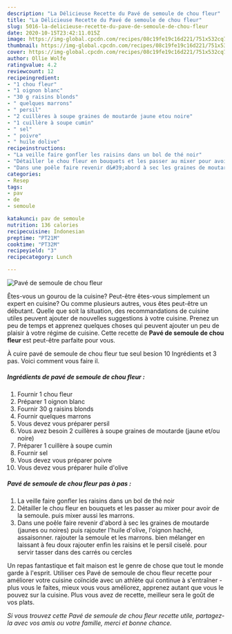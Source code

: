 ```yaml
---
description: "La Délicieuse Recette du Pavé de semoule de chou fleur"
title: "La Délicieuse Recette du Pavé de semoule de chou fleur"
slug: 5016-la-delicieuse-recette-du-pave-de-semoule-de-chou-fleur
date: 2020-10-15T23:42:11.015Z
image: https://img-global.cpcdn.com/recipes/08c19fe19c16d221/751x532cq70/pave-de-semoule-de-chou-fleur-photo-principale-de-la-recette.jpg
thumbnail: https://img-global.cpcdn.com/recipes/08c19fe19c16d221/751x532cq70/pave-de-semoule-de-chou-fleur-photo-principale-de-la-recette.jpg
cover: https://img-global.cpcdn.com/recipes/08c19fe19c16d221/751x532cq70/pave-de-semoule-de-chou-fleur-photo-principale-de-la-recette.jpg
author: Ollie Wolfe
ratingvalue: 4.2
reviewcount: 12
recipeingredient:
- "1 chou fleur"
- "1 oignon blanc"
- "30 g raisins blonds"
- " quelques marrons"
- " persil"
- "2 cuillères à soupe graines de moutarde jaune etou noire"
- "1 cuillère à soupe cumin"
- " sel"
- " poivre"
- " huile dolive"
recipeinstructions:
- "La veille faire gonfler les raisins dans un bol de thé noir"
- "Détailler le chou fleur en bouquets et les passer au mixer pour avoir de la semoule. puis mixer aussi les marrons."
- "Dans une poêle faire revenir d&#39;abord à sec les graines de moutarde (jaunes ou noires) puis rajouter l&#39;huile d&#39;olive, l&#39;oignon haché, assaisonner. rajouter la semoule et les marrons. bien mélanger en laissant à feu doux rajouter enfin les raisins et le persil ciselé. pour servir tasser dans des carrés ou cercles"
categories:
- Resep
tags:
- pav
- de
- semoule

katakunci: pav de semoule 
nutrition: 136 calories
recipecuisine: Indonesian
preptime: "PT21M"
cooktime: "PT32M"
recipeyield: "3"
recipecategory: Lunch

---
```



![Pavé de semoule de chou fleur](https://img-global.cpcdn.com/recipes/08c19fe19c16d221/751x532cq70/pave-de-semoule-de-chou-fleur-photo-principale-de-la-recette.jpg)

Êtes-vous un gourou de la cuisine? Peut-être êtes-vous simplement un expert en cuisine? Ou comme plusieurs autres, vous êtes peut-être un débutant. Quelle que soit la situation, des recommandations de cuisine utiles peuvent ajouter de nouvelles suggestions à votre cuisine. Prenez un peu de temps et apprenez quelques choses qui peuvent ajouter un peu de plaisir à votre régime de cuisine. Cette recette de <strong> Pavé de semoule de chou fleur </strong> est peut-être parfaite pour vous.

<!--inarticleads1-->

À cuire pavé de semoule de chou fleur tue seul besion 10 Ingrédients et 3 pas. Voici comment vous faire il.

##### Ingrédients de pavé de semoule de chou fleur :

1. Fournir 1 chou fleur
1. Préparer 1 oignon blanc
1. Fournir 30 g raisins blonds
1. Fournir  quelques marrons
1. Vous devez vous préparer  persil
1. Vous avez besoin 2 cuillères à soupe graines de moutarde (jaune et/ou noire)
1. Préparer 1 cuillère à soupe cumin
1. Fournir  sel
1. Vous devez vous préparer  poivre
1. Vous devez vous préparer  huile d&#39;olive




<!--inarticleads2-->

##### Pavé de semoule de chou fleur pas à pas :

1. La veille faire gonfler les raisins dans un bol de thé noir
1. Détailler le chou fleur en bouquets et les passer au mixer pour avoir de la semoule. puis mixer aussi les marrons.
1. Dans une poêle faire revenir d&#39;abord à sec les graines de moutarde (jaunes ou noires) puis rajouter l&#39;huile d&#39;olive, l&#39;oignon haché, assaisonner. rajouter la semoule et les marrons. bien mélanger en laissant à feu doux rajouter enfin les raisins et le persil ciselé. pour servir tasser dans des carrés ou cercles




<!--inarticleads1-->

<p>
Un repas fantastique et fait maison est le genre de chose que tout le monde garde à l'esprit. Utiliser ces Pavé de semoule de chou fleur recette pour améliorer votre cuisine coïncide avec un athlète qui continue à s'entraîner - plus vous le faites, mieux vous vous améliorez, apprenez autant que vous le pouvez sur la cuisine. Plus vous avez de recette, meilleur sera le goût de vos plats.
</p>

<p>
<i>Si vous trouvez cette Pavé de semoule de chou fleur recette utile, partagez-la avec vos amis ou votre famille, merci et bonne chance.</i>
</p>
